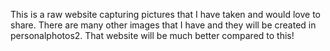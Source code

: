 This is a raw website capturing pictures that I have taken and would love to share. There are many other images that I have and they will be created in personalphotos2. That website will be much better compared to this!
